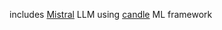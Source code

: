 includes [Mistral](https://mistral.ai/news/announcing-mistral-7b/) LLM using [candle](https://github.com/huggingface/candle) ML framework